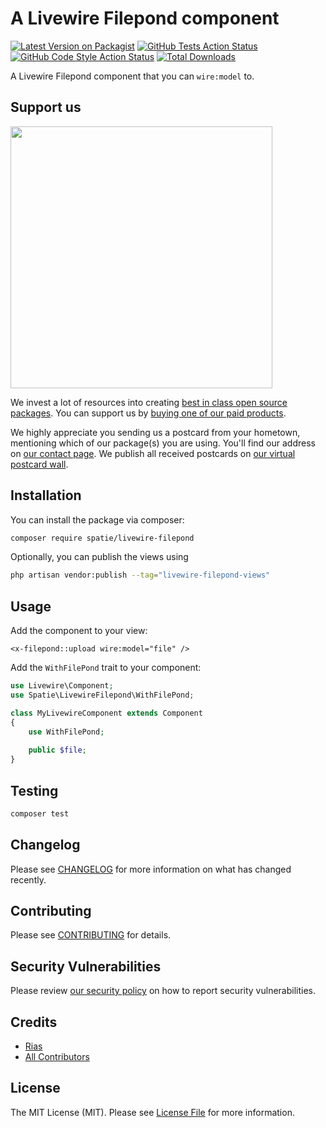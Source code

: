 # A Livewire Filepond component

[![Latest Version on Packagist](https://img.shields.io/packagist/v/spatie/livewire-filepond.svg?style=flat-square)](https://packagist.org/packages/spatie/livewire-filepond)
[![GitHub Tests Action Status](https://img.shields.io/github/actions/workflow/status/spatie/livewire-filepond/run-tests.yml?branch=main&label=tests&style=flat-square)](https://github.com/spatie/livewire-filepond/actions?query=workflow%3Arun-tests+branch%3Amain)
[![GitHub Code Style Action Status](https://img.shields.io/github/actions/workflow/status/spatie/livewire-filepond/fix-php-code-style-issues.yml?branch=main&label=code%20style&style=flat-square)](https://github.com/spatie/livewire-filepond/actions?query=workflow%3A"Fix+PHP+code+style+issues"+branch%3Amain)
[![Total Downloads](https://img.shields.io/packagist/dt/spatie/livewire-filepond.svg?style=flat-square)](https://packagist.org/packages/spatie/livewire-filepond)

A Livewire Filepond component that you can `wire:model` to.

## Support us

[<img src="https://github-ads.s3.eu-central-1.amazonaws.com/livewire-filepond.jpg?t=1" width="419px" />](https://spatie.be/github-ad-click/livewire-filepond)

We invest a lot of resources into creating [best in class open source packages](https://spatie.be/open-source). You can support us by [buying one of our paid products](https://spatie.be/open-source/support-us).

We highly appreciate you sending us a postcard from your hometown, mentioning which of our package(s) you are using. You'll find our address on [our contact page](https://spatie.be/about-us). We publish all received postcards on [our virtual postcard wall](https://spatie.be/open-source/postcards).

## Installation

You can install the package via composer:

```bash
composer require spatie/livewire-filepond
```

Optionally, you can publish the views using

```bash
php artisan vendor:publish --tag="livewire-filepond-views"
```

## Usage

Add the component to your view:

```bladehtml
<x-filepond::upload wire:model="file" />
```

Add the `WithFilePond` trait to your component:

```php
use Livewire\Component;
use Spatie\LivewireFilepond\WithFilePond;

class MyLivewireComponent extends Component
{
    use WithFilePond;
    
    public $file;
}
```

## Testing

```bash
composer test
```

## Changelog

Please see [CHANGELOG](CHANGELOG.md) for more information on what has changed recently.

## Contributing

Please see [CONTRIBUTING](CONTRIBUTING.md) for details.

## Security Vulnerabilities

Please review [our security policy](../../security/policy) on how to report security vulnerabilities.

## Credits

- [Rias](https://github.com/riasvdv)
- [All Contributors](../../contributors)

## License

The MIT License (MIT). Please see [License File](LICENSE.md) for more information.
